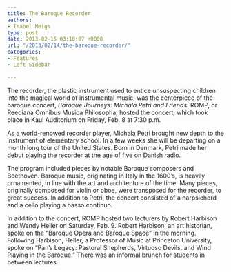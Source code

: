 ```yaml
---
title: The Baroque Recorder
authors:
- Isabel Meigs
type: post
date: 2013-02-15 03:10:07 +0000
url: "/2013/02/14/the-baroque-recorder/"
categories:
- Features
- Left Sidebar

---
```

The recorder, the plastic instrument used to entice unsuspecting children into the magical world of instrumental music, was the centerpiece of the baroque concert, _Baroque Journeys: Michala Petri and Friends._ ROMP, or Reediana Omnibus Musica Philosopha, hosted the concert, which took place in Kaul Auditorium on Friday, Feb. 8 at 7:30 p.m.

As a world-renowed recorder player, Michala Petri brought new depth to the instrument of elementary school. In a few weeks she will be departing on a month long tour of the United States. Born in Denmark, Petri made her debut playing the recorder at the age of five on Danish radio.

The program included pieces by notable Baroque composers and Beethoven. Baroque music, originating in Italy in the 1600’s, is heavily ornamented, in line with the art and architecture of the time. Many pieces, originally composed for violin or oboe, were transposed for the recorder, to great success. In addition to Petri, the concert consisted of a harpsichord and a cello playing a basso continuo.

In addition to the concert, ROMP hosted two lecturers by Robert Harbison and Wendy Heller on Saturday, Feb. 9. Robert Harbison, an art historian, spoke on the “Baroque Opera and Baroque Space” in the morning. Following Harbison, Heller, a Professor of Music at Princeton University, spoke on &#8220;Pan&#8217;s Legacy: Pastoral Shepherds, Virtuoso Devils, and Wind Playing in the Baroque.&#8221; There was an informal brunch for students in between lectures.